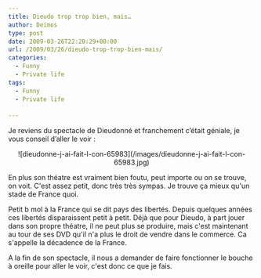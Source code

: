 ```yaml
---
title: Dieudo trop trop bien, mais…
author: Deimos
type: post
date: 2009-03-26T22:20:29+00:00
url: /2009/03/26/dieudo-trop-trop-bien-mais/
categories:
  - Funny
  - Private life
tags:
  - Funny
  - Private life

---
```


Je reviens du spectacle de Dieudonné et franchement c’était géniale, je vous conseil d’aller le voir :

<p style="text-align: center;">
![dieudonne-j-ai-fait-l-con-65983](/images/dieudonne-j-ai-fait-l-con-65983.jpg)

En plus son théatre est vraiment bien foutu, peut importe ou on se trouve, on voit. C'est assez petit, donc très très sympas. Je trouve ça mieux qu'un stade de France quoi.

Petit b mol à la France qui se dit pays des libertés. Depuis quelques années ces libertés disparaissent petit à petit. Déjà que pour Dieudo, à part jouer dans son propre théatre, il ne peut plus se produire, mais c'est maintenant au tour de ses DVD qu'il n'a plus le droit de vendre dans le commerce. Ca s'appelle la décadence de la France.

A la fin de son spectacle, il nous a demander de faire fonctionner le bouche à oreille pour aller le voir, c'est donc ce que je fais.
